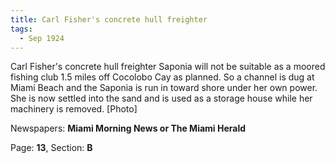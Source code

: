 ```yaml
---  
title: Carl Fisher's concrete hull freighter  
tags:  
  - Sep 1924  
---  
```

  
Carl Fisher's concrete hull freighter Saponia will not be suitable as a moored fishing club 1.5 miles off Cocolobo Cay as planned. So a channel is dug at Miami Beach and the Saponia is run in toward shore under her own power. She is now settled into the sand and is used as a storage house while her machinery is removed. [Photo]  
  
Newspapers: **Miami Morning News or The Miami Herald**  
  
Page: **13**, Section: **B** 
